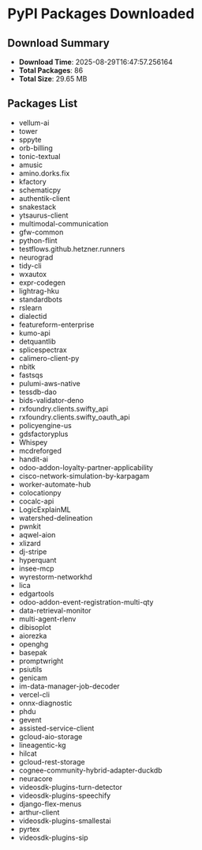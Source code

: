 # PyPI Packages Downloaded

## Download Summary
- **Download Time**: 2025-08-29T16:47:57.256164
- **Total Packages**: 86
- **Total Size**: 29.65 MB

## Packages List
- vellum-ai
- tower
- sppyte
- orb-billing
- tonic-textual
- amusic
- amino.dorks.fix
- kfactory
- schematicpy
- authentik-client
- snakestack
- ytsaurus-client
- multimodal-communication
- gfw-common
- python-flint
- testflows.github.hetzner.runners
- neurograd
- tidy-cli
- wxautox
- expr-codegen
- lightrag-hku
- standardbots
- rslearn
- dialectid
- featureform-enterprise
- kumo-api
- detquantlib
- splicespectrax
- calimero-client-py
- nbitk
- fastsqs
- pulumi-aws-native
- tessdb-dao
- bids-validator-deno
- rxfoundry.clients.swifty_api
- rxfoundry.clients.swifty_oauth_api
- policyengine-us
- gdsfactoryplus
- Whispey
- mcdreforged
- handit-ai
- odoo-addon-loyalty-partner-applicability
- cisco-network-simulation-by-karpagam
- worker-automate-hub
- colocationpy
- cocalc-api
- LogicExplainML
- watershed-delineation
- pwnkit
- aqwel-aion
- xlizard
- dj-stripe
- hyperquant
- insee-mcp
- wyrestorm-networkhd
- lica
- edgartools
- odoo-addon-event-registration-multi-qty
- data-retrieval-monitor
- multi-agent-rlenv
- dibisoplot
- aiorezka
- openghg
- basepak
- promptwright
- psiutils
- genicam
- im-data-manager-job-decoder
- vercel-cli
- onnx-diagnostic
- phdu
- gevent
- assisted-service-client
- gcloud-aio-storage
- lineagentic-kg
- hilcat
- gcloud-rest-storage
- cognee-community-hybrid-adapter-duckdb
- neuracore
- videosdk-plugins-turn-detector
- videosdk-plugins-speechify
- django-flex-menus
- arthur-client
- videosdk-plugins-smallestai
- pyrtex
- videosdk-plugins-sip
